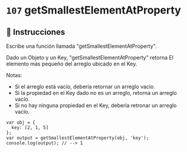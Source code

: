 # `107` getSmallestElementAtProperty

## 📝 Instrucciones

Escribe una función llamada "getSmallestElementAtProperty".

Dado un Objeto y un Key, "getSmallestElementAtProperty" retorna El elemento más pequeño del arreglo ubicado en el Key. 
 
Notas:
* Si el arreglo está vacío, debería retornar un arreglo vacío.
* Si la propiedad en el Key dado no es un arreglo, retorna un arreglo vacío.
* Si no hay ninguna propiedad en el Key, debería retronar un arreglo vacío.

```Js
var obj = {
  key: [2, 1, 5]
};
var output = getSmallestElementAtProperty(obj, 'key');
console.log(output); // --> 1
```